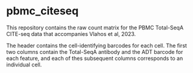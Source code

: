 # pbmc_citeseq

This repository contains the raw count matrix for the PBMC Total-SeqA CITE-seq data that accompanies Vlahos et al, 2023.

The header contains the cell-identifying barcodes for each cell. The first two columns contain the Total-SeqA antibody and the ADT barcode for each feature, and each of thes subsequent columns corresponds to an individual cell.
